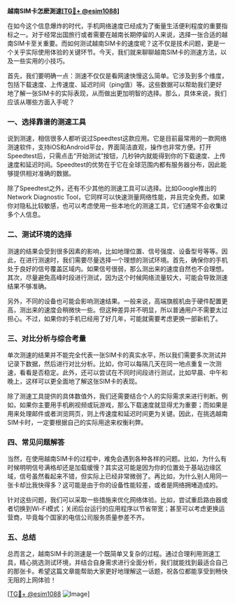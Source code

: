 **越南SIM卡怎麽測速[[TG💪+ @esim1088](https://t.me/s/esim1088)]**

在如今这个信息爆炸的时代，手机网络速度已经成为了衡量生活便利程度的重要指标之一。对于经常出国旅行或者需要在越南长期停留的人来说，选择一张合适的越南SIM卡至关重要。而如何测试越南SIM卡的速度呢？这不仅是技术问题，更是一个关乎实际使用体验的关键环节。今天，我们就来聊聊越南SIM卡的测速方法，以及一些实用的小技巧。

首先，我们要明确一点：测速不仅仅是看网速快慢这么简单。它涉及到多个维度，包括下载速度、上传速度、延迟时间（ping值）等。这些数据可以帮助我们更好地了解一张SIM卡的实际表现，从而做出更加明智的选择。那么，具体来说，我们应该从哪些方面入手呢？

### 一、选择靠谱的测速工具

说到测速，相信很多人都听说过Speedtest这款应用。它是目前最常用的一款网络测速软件，支持iOS和Android平台，界面简洁直观，操作也非常方便。打开Speedtest后，只需点击“开始测试”按钮，几秒钟内就能得到你的下载速度、上传速度和延迟时间。Speedtest的优势在于它在全球范围内都有服务器分布，因此能够提供相对准确的数据。

除了Speedtest之外，还有不少其他的测速工具可以选择。比如Google推出的Network Diagnostic Tool，它同样可以快速测量网络性能，并且完全免费。如果你对隐私比较敏感，也可以考虑使用一些本地化的测速工具，它们通常不会收集过多个人信息。

### 二、测试环境的选择

测速的结果会受到很多因素的影响，比如地理位置、信号强度、设备型号等等。因此，在进行测速时，我们需要尽量选择一个理想的测试环境。首先，确保你的手机处于良好的信号覆盖区域内。如果信号很弱，那么测出来的速度自然也不会理想。其次，尽量避免高峰时段进行测试，因为这个时候网络流量较大，可能会导致测速结果不够准确。

另外，不同的设备也可能会影响测速结果。一般来说，高端旗舰机由于硬件配置更高，测出来的速度会稍微快一些。但这种差异并不明显，所以普通用户不需要太过担心。不过，如果你的手机已经用了好几年，可能就需要考虑更换一部新机了。

### 三、对比分析与综合考量

单次测速的结果并不能完全代表一张SIM卡的真实水平，所以我们需要多次测试并记录下数据，然后进行对比分析。比如，你可以每隔几天在同一地点重复一次测速，看看是否稳定。此外，还可以尝试在不同时间段进行测试，比如早晨、中午和晚上，这样可以更全面地了解这张SIM卡的表现。

除了测速工具提供的具体数值外，我们还需要结合个人的实际需求来进行判断。例如，如果你主要用手机刷视频或玩游戏，那么下载速度就显得尤为重要；而如果是用来处理邮件或者浏览网页，则上传速度和延迟时间更为关键。因此，在挑选越南SIM卡时，一定要根据自己的实际用途来权衡利弊。

### 四、常见问题解答

当然，在使用越南SIM卡的过程中，难免会遇到各种各样的问题。比如，为什么有时候明明信号满格却还是加载缓慢？其实这可能是因为你的位置处于基站边缘区域，信号虽然看起来不错，但实际上已经非常微弱了。再比如，为什么别人用同一张卡却比我快得多？这可能是由于你的设备性能较差，或者是网络拥堵造成的。

针对这些问题，我们可以采取一些措施来优化网络体验。比如，尝试重启路由器或者切换到Wi-Fi模式；关闭后台运行的应用程序以节省带宽；甚至可以考虑更换运营商，毕竟每个国家的电信公司服务质量参差不齐。

### 五、总结

总而言之，越南SIM卡的测速是一个既简单又复杂的过程。通过合理利用测速工具，精心挑选测试环境，并结合自身需求进行全面分析，我们就能找到最适合自己的那张卡。希望这篇文章能帮助大家更好地理解这一话题，祝各位都能享受到畅快无阻的上网体验！

[[TG💪+ @esim1088](https://t.me/s/esim1088) ![Image](https://i.postimg.cc/4NQfJmqS/Snipaste-2025-05-13-00-14-12.png)]